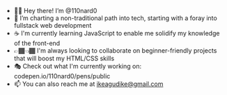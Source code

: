 - 👋🏽 Hey there! I’m @110nard0
- 🎡 I’m charting a non-traditional path into tech, starting with a foray into fullstack web development
- ☕ I'm currently learning JavaScript to enable me solidify my knowledge of the front-end
- 👉🏾👈🏾 I'm always looking to collaborate on beginner-friendly projects that will boost my HTML/CSS skills
- 🎭 Check out what I'm currently working on: codepen.io/110nard0/pens/public
- 📫 You can also reach me at ikeagudike@gmail.com

<!---
110nard0/110nard0 is a ✨ special ✨ repository because its `README.md` (this file) appears on your GitHub profile.
You can click the Preview link to take a look at your changes.
--->
